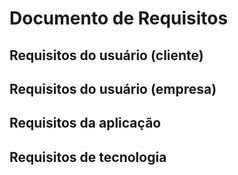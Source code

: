 Documento de Requisitos
=======================

## Requisitos do usuário (cliente)

## Requisitos do usuário (empresa)

## Requisitos da aplicação

## Requisitos de tecnologia
